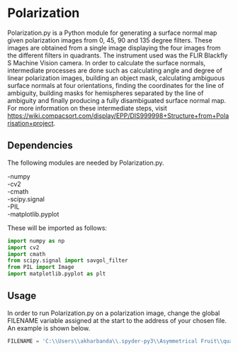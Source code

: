 # Polarization
Polarization.py is a Python module for generating a surface normal map given polarization images from 0, 45, 90 and 135 degree filters. These images are obtained from a single image displaying the four images from the different filters in quadrants. The instrument used was the FLIR Blackfly S Machine Vision camera. In order to calculate the surface normals, intermediate processes are done such as calculating angle and degree of linear polarization images, building an object mask, calculating ambiguous surface normals at four orientations, finding the coordinates for the line of ambiguity, building masks for hemispheres separated by the line of ambiguity and finally producing a fully disambiguated surface normal map. For more information on these intermediate steps, visit https://wiki.compacsort.com/display/EPP/DIS999998+Structure+from+Polarisation+project.

## Dependencies
The following modules are needed by Polarization.py.

-numpy\
-cv2\
-cmath\
-scipy.signal\
-PIL\
-matplotlib.pyplot

These will be imported as follows:

```python
import numpy as np
import cv2
import cmath
from scipy.signal import savgol_filter
from PIL import Image
import matplotlib.pyplot as plt
```
## Usage
In order to run Polarization.py on a polarization image, change the global FILENAME variable assigned at the start to the address of your chosen file. An example is shown below.

```python
FILENAME = 'C:\\Users\\akharbanda\\.spyder-py3\\Asymmetrical Fruit\\quad3.tiff'
```
 
    
